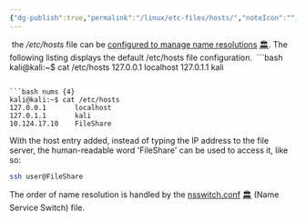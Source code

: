 ```yaml
---
{"dg-publish":true,"permalink":"/linux/etc-files/hosts/","noteIcon":"","created":"2025-03-12T17:16:30.016-07:00","updated":"2025-03-14T01:44:41.422-07:00"}
---
```


 the _/etc/hosts_ file can be [configured to manage name resolutions](https://portal.offensive-security.com/courses/pen-100/books-and-videos/modal/modules/linux-networking-and-services-i/name-resolution/ip-addresses-and-domain-names#fn5) [🏛️](https://web.archive.org/web/20250314/https://portal.offensive-security.com/courses/pen-100/books-and-videos/modal/modules/linux-networking-and-services-i/name-resolution/ip-addresses-and-domain-names#fn5). The following listing displays the default /etc/hosts file configuration.
 ```bash
kali@kali:~$ cat /etc/hosts
127.0.0.1       localhost
127.0.1.1       kali
```

```bash nums {4}
kali@kali:~$ cat /etc/hosts
127.0.0.1       localhost
127.0.1.1       kali
10.124.17.10    FileShare
```
With the host entry added, instead of typing the IP address to the file server, the human-readable word 'FileShare' can be used to access it, like so:
```bash
ssh user@FileShare
```

The order of name resolution is handled by the [nsswitch.conf](https://portal.offensive-security.com/courses/pen-100/books-and-videos/modal/modules/linux-networking-and-services-i/name-resolution/ip-addresses-and-domain-names#fn6) [🏛️](https://web.archive.org/web/20250314/https://portal.offensive-security.com/courses/pen-100/books-and-videos/modal/modules/linux-networking-and-services-i/name-resolution/ip-addresses-and-domain-names#fn6) (Name Service Switch) file.
